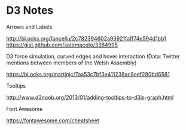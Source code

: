 # D3 Notes

Arrows and Labels

http://bl.ocks.org/fancellu/2c782394602a93921faff74e594d1bb1
https://gist.github.com/satomacoto/3384995


D3 force simulation, curved edges and hover interaction (Data: Twitter mentions between members of the Welsh Assembly)

https://bl.ocks.org/martinjc/7aa53c7bf3e411238ac8aef280bd6581


Tooltips

http://www.d3noob.org/2013/01/adding-tooltips-to-d3js-graph.html

Font Awesome

https://fontawesome.com/cheatsheet